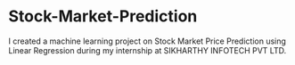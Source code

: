 # Stock-Market-Prediction
I created a machine learning project on Stock Market Price Prediction using Linear Regression during my internship at SIKHARTHY INFOTECH PVT LTD.

